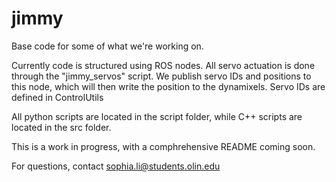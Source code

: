 jimmy
=====

Base code for some of what we're working on.

Currently code is structured using ROS nodes. All servo actuation is done through the "jimmy_servos" script. We publish servo IDs and positions to this node, which will then write the position to the dynamixels. Servo IDs are defined in ControlUtils

All python scripts are located in the script folder, while C++ scripts are located in the src folder.

This is a work in progress, with a comphrehensive README coming soon.

For questions, contact sophia.li@students.olin.edu
